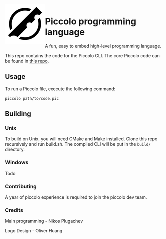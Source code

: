 
<img src="branding/logo.png" align="left" width="128px"/>

# Piccolo programming language

A fun, easy to embed high-level programming language.

This repo contains the code for the Piccolo CLI. The core Piccolo
code can be found in [this repo](https://github.com/PiccoloLang/piccolo).

## Usage

To run a Piccolo file, execute the following command:

```
piccolo path/to/code.pic
```

## Building

### Unix

To build on Unix, you will need CMake and Make installed.
Clone this repo recursively and run build.sh. The compiled CLI
will be put in the `build/` directory.

### Windows

Todo

### Contributing

A year of piccolo experience is required to join the piccolo dev team.

### Credits

Main programming - Nikos Plugachev

Logo Design - Oliver Huang